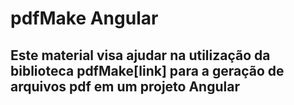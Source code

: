 # pdfMake Angular
## Este material visa ajudar na utilização da biblioteca pdfMake[link] para a geração de arquivos pdf em um projeto Angular
